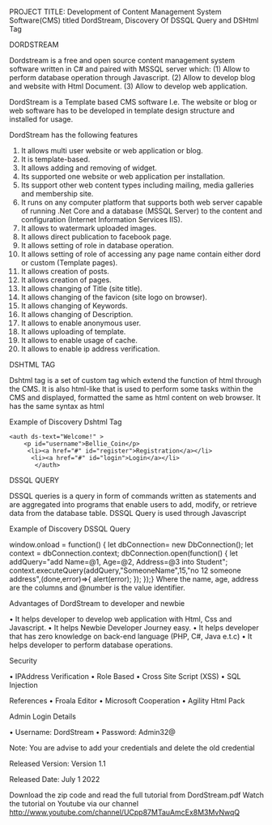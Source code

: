 PROJECT TITLE: Development of Content Management System Software(CMS) titled DordStream, Discovery Of DSSQL Query and DSHtml Tag

DORDSTREAM

Dordstream is a free and open source content management system software written in C# and paired with MSSQL server which:
(1)	Allow to perform database operation through Javascript.
(2)	Allow to develop blog and website with Html Document.
(3)	Allow to develop web application.

DordStream is a Template based CMS software I.e. The website or blog or web software has to be developed in template design structure and installed for usage.

DordStream has the following features
1.	It allows multi user website or web application or blog.
2.	It is template-based.
3.	It allows adding and removing of widget.
4.	Its supported one website or web application per installation.
5.	Its support other web content types including mailing, media galleries and membership site.
6.	It runs on any computer platform that supports both web server capable of running .Net Core and a database (MSSQL Server) to the content and configuration (Internet Information Services IIS).
7.	It allows to watermark uploaded images.
8.	It allows direct publication to facebook page.
9.	It allows setting of role in database operation.
10.	It allows setting of role of accessing any page name contain either dord or custom (Template pages).
11.	It allows creation of posts.
12.	It allows creation of pages.
13.	It allows changing of Title (site title).
14.	It allows changing of the favicon (site logo on browser).
15.	It allows changing of Keywords.
16.	It allows changing of Description.
17.	It allows to enable anonymous user.
18.	It allows uploading of template.
19.	It allows to enable usage of cache.
20.	It allows to enable ip address verification.







DSHTML TAG

Dshtml tag is a set of custom tag which extend the function of html through the CMS. It is also html-like that is used to perform some tasks within the CMS and displayed, formatted the same as html content on web browser. It has the same syntax as html 


Example of Discovery Dshtml Tag

    <auth ds-text="Welcome!" >
        <p id="username">Bellie_Coin</p>
         <li><a href="#" id="register">Registration</a></li> 
          <li><a href="#" id="login">Login</a></li>
           </auth>

      
    


DSSQL QUERY

DSSQL queries is a query in form of commands written as statements and are aggregated into programs that enable users to add, modify, or retrieve data from the database table.
DSSQL Query is used through Javascript


Example of Discovery DSSQL Query


window.onload = function() {
let dbConnection= new DbConnection();
let context = dbConnection.context;
dbConnection.open(function() {
let addQuery="add Name=@1, Age=@2, Address=@3 into Student";
context.executeQuery(addQuery,"SomeoneName",15,"no 12 someone address",(done,error)=>{ alert(error); });
});}
Where the name, age, address are the columns and @number is the value identifier.





Advantages of DordStream to developer and newbie

•	It helps developer to develop web application with Html, Css and Javascript.
•	It helps Newbie Developer Journey easy.
• It helps developer that has zero knowledge on back-end language (PHP, C#, Java e.t.c)
•	It helps developer to perform database operations.






Security

•	IPAddress Verification
•	Role Based
• Cross Site Script (XSS)
•	SQL Injection











References
•	Froala Editor
•	Microsoft Cooperation
•	Agility Html Pack


Admin Login Details

•	Username: DordStream
•	Password: Admin32@
 
 Note: You are advise to add your credentials and delete the old credential


Released Version: Version 1.1


Released Date: July 1 2022


Download the zip code and read the full tutorial from DordStream.pdf 
Watch the tutorial on Youtube via our channel http://www.youtube.com/channel/UCpp87MTauAmcEx8M3MvNwqQ
